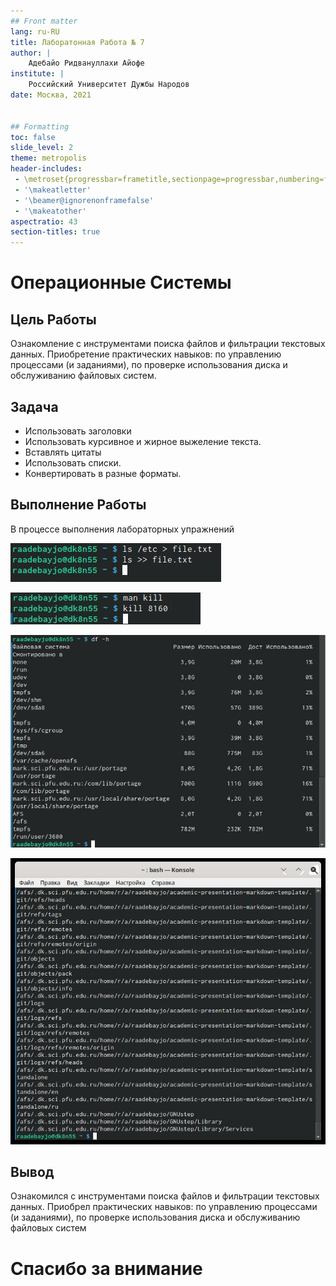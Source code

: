 ```yaml
---
## Front matter
lang: ru-RU
title: Лаборатонная Работа № 7 
author: |
	Адебайо Ридвануллахи Айофе
institute: |
	Российский Университет Дужбы Народов
date: Москва, 2021


## Formatting
toc: false
slide_level: 2
theme: metropolis
header-includes: 
 - \metroset{progressbar=frametitle,sectionpage=progressbar,numbering=fraction}
 - '\makeatletter'
 - '\beamer@ignorenonframefalse'
 - '\makeatother'
aspectratio: 43
section-titles: true
---
```


# Операционные Системы

## Цель Работы

Ознакомление с инструментами поиска файлов и фильтрации текстовых данных. Приобретение практических навыков: по управлению процессами (и заданиями), по проверке использования диска и обслуживанию файловых систем.

## Задача

- Использовать заголовки
- Использовать курсивное и жирное выжеление текста.
- Вставлять цитаты
- Использовать списки.
- Конвертировать в разные форматы.

## Выполнение Работы
В процессе выполнения лабораторных упражнений

![процесс 1](01.jpg)


![процесс 2](10.jpg)


![процесс 3](11df.jpg)


![процесс 4](12.jpg)



## Вывод

Ознакомился с инструментами поиска файлов и фильтрации текстовых данных. Приобрел практических навыков: по управлению процессами (и заданиями), по проверке использования диска и обслуживанию файловых систем

# Спасибо за внимание

